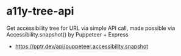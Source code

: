 # a11y-tree-api
Get accessibility tree for URL via simple API call, made possible via Accessibility.snapshot() by Puppeteer + Express

- https://pptr.dev/api/puppeteer.accessibility.snapshot
